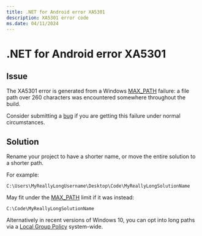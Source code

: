 ```yaml
---
title: .NET for Android error XA5301
description: XA5301 error code
ms.date: 04/11/2024
---
```

# .NET for Android error XA5301

## Issue

The XA5301 error is generated from a Windows [MAX_PATH][MAX_PATH]
failure: a file path over 260 characters was encountered somewhere
throughout the build.

Consider submitting a [bug][bug] if you are getting this failure under
normal circumstances.

## Solution

Rename your project to have a shorter name, or move the entire
solution to a shorter path.

For example:

```
C:\Users\MyReallyLongUsername\Desktop\Code\MyReallyLongSolutionName
```

May fit under the [MAX_PATH][MAX_PATH] limit if it was instead:

```
C:\Code\MyReallyLongSolutionName
```

Alternatively in recent versions of Windows 10, you can opt into long
paths via a [Local Group Policy][long_path] system-wide.

[bug]: https://github.com/xamarin/xamarin-android/wiki/Submitting-Bugs,-Feature-Requests,-and-Pull-Requests
[MAX_PATH]: /windows/win32/fileio/naming-a-file#maximum-path-length-limitation
[long_path]: https://blogs.msdn.microsoft.com/jeremykuhne/2016/07/30/net-4-6-2-and-long-paths-on-windows-10/
